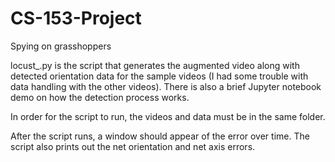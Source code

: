 # CS-153-Project
Spying on grasshoppers

locust_.py is the script that generates the augmented video along with detected orientation data for the sample videos (I had some trouble with data handling with the other videos). There is also a brief Jupyter notebook demo on how the detection process works.

In order for the script to run, the videos and data must be in the same folder.

After the script runs, a window should appear of the error over time. The script also prints out the net orientation and net axis errors. 
